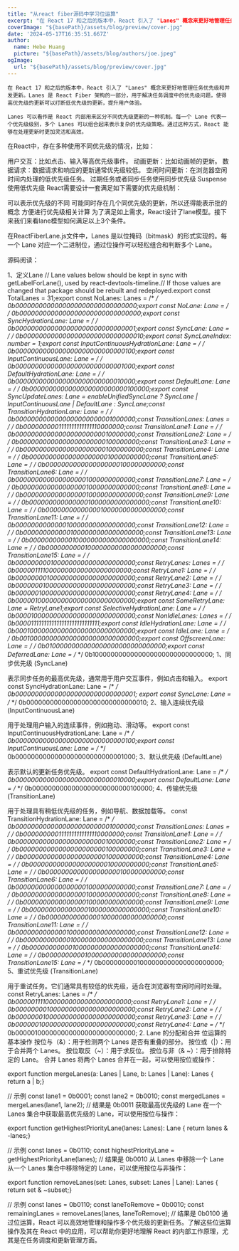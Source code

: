 ```yaml
---
title: "从react fiber源码中学习位运算"
excerpt: "在 React 17 和之后的版本中，React 引入了 "Lanes" 概念来更好地管理任务优先级和并发更新。Lanes 是 React Fiber 架构的一部分，用于解决任务调度中的优先级问题，使得高优先级的更新可以打断低优先级的更新，提升用户体验。"
coverImage: "${basePath}/assets/blog/preview/cover.jpg"
date: '2024-05-17T16:35:51.667Z'
author:
  name: Hebe Huang
  picture: "${basePath}/assets/blog/authors/joe.jpeg"
ogImage:
  url: "${basePath}/assets/blog/preview/cover.jpg"
---
```


    在 React 17 和之后的版本中，React 引入了 "Lanes" 概念来更好地管理任务优先级和并发更新。Lanes 是 React Fiber 架构的一部分，用于解决任务调度中的优先级问题，使得高优先级的更新可以打断低优先级的更新，提升用户体验。

    Lanes 可以看作是 React 内部用来区分不同优先级更新的一种机制。每一个 Lane 代表一个优先级级别，多个 Lanes 可以组合起来表示复杂的优先级策略。通过这种方式，React 能够在处理更新时更加灵活和高效。

在React中，存在多种使用不同优先级的情况，比如：

用户交互：比如点击、输入等高优先级事件。
动画更新：比如动画帧的更新。
数据请求：数据请求和响应的更新通常优先级较低。
空闲时间更新：在浏览器空闲时间内处理的低优先级任务。
过期任务或者同步任务使用同步优先级
Suspense使用低优先级
React需要设计一套满足如下需要的优先级机制：

可以表示优先级的不同
可能同时存在几个同优先级的更新，所以还得能表示批的概念
方便进行优先级相关计算
为了满足如上需求，React设计了lane模型。接下来我们来看lane模型如何满足以上3个条件。

在ReactFiberLane.js文件中，Lanes 是以位掩码（bitmask）的形式实现的。每一个 Lane 对应一个二进制位，通过位操作可以轻松组合和判断多个 Lane。

源码阅读：

1、定义Lane
// Lane values below should be kept in sync with getLabelForLane(), used by react-devtools-timeline.// If those values are changed that package should be rebuilt and redeployed.export const TotalLanes = 31;export const NoLanes: Lanes = /*                        */ 0b0000000000000000000000000000000;export const NoLane: Lane = /*                          */ 0b0000000000000000000000000000000;export const SyncHydrationLane: Lane = /*               */ 0b0000000000000000000000000000001;export const SyncLane: Lane = /*                        */ 0b0000000000000000000000000000010;export const SyncLaneIndex: number = 1;export const InputContinuousHydrationLane: Lane = /*    */ 0b0000000000000000000000000000100;export const InputContinuousLane: Lane = /*             */ 0b0000000000000000000000000001000;export const DefaultHydrationLane: Lane = /*            */ 0b0000000000000000000000000010000;export const DefaultLane: Lane = /*                     */ 0b0000000000000000000000000100000;export const SyncUpdateLanes: Lane = enableUnifiedSyncLane  ? SyncLane | InputContinuousLane | DefaultLane  : SyncLane;const TransitionHydrationLane: Lane = /*                */ 0b0000000000000000000000001000000;const TransitionLanes: Lanes = /*                       */ 0b0000000001111111111111110000000;const TransitionLane1: Lane = /*                        */ 0b0000000000000000000000010000000;const TransitionLane2: Lane = /*                        */ 0b0000000000000000000000100000000;const TransitionLane3: Lane = /*                        */ 0b0000000000000000000001000000000;const TransitionLane4: Lane = /*                        */ 0b0000000000000000000010000000000;const TransitionLane5: Lane = /*                        */ 0b0000000000000000000100000000000;const TransitionLane6: Lane = /*                        */ 0b0000000000000000001000000000000;const TransitionLane7: Lane = /*                        */ 0b0000000000000000010000000000000;const TransitionLane8: Lane = /*                        */ 0b0000000000000000100000000000000;const TransitionLane9: Lane = /*                        */ 0b0000000000000001000000000000000;const TransitionLane10: Lane = /*                       */ 0b0000000000000010000000000000000;const TransitionLane11: Lane = /*                       */ 0b0000000000000100000000000000000;const TransitionLane12: Lane = /*                       */ 0b0000000000001000000000000000000;const TransitionLane13: Lane = /*                       */ 0b0000000000010000000000000000000;const TransitionLane14: Lane = /*                       */ 0b0000000000100000000000000000000;const TransitionLane15: Lane = /*                       */ 0b0000000001000000000000000000000;const RetryLanes: Lanes = /*                            */ 0b0000011110000000000000000000000;const RetryLane1: Lane = /*                             */ 0b0000000010000000000000000000000;const RetryLane2: Lane = /*                             */ 0b0000000100000000000000000000000;const RetryLane3: Lane = /*                             */ 0b0000001000000000000000000000000;const RetryLane4: Lane = /*                             */ 0b0000010000000000000000000000000;export const SomeRetryLane: Lane = RetryLane1;export const SelectiveHydrationLane: Lane = /*          */ 0b0000100000000000000000000000000;const NonIdleLanes: Lanes = /*                          */ 0b0000111111111111111111111111111;export const IdleHydrationLane: Lane = /*               */ 0b0001000000000000000000000000000;export const IdleLane: Lane = /*                        */ 0b0010000000000000000000000000000;export const OffscreenLane: Lane = /*                   */ 0b0100000000000000000000000000000;export const DeferredLane: Lane = /*                    */ 0b1000000000000000000000000000000;
1、同步优先级 (SyncLane)

表示同步任务的最高优先级，通常用于用户交互事件，例如点击和输入。
export const SyncHydrationLane: Lane = /*               */ 0b0000000000000000000000000000001;
export const SyncLane: Lane = /*                        */ 0b0000000000000000000000000000010;
2、输入连续优先级 (InputContinuousLane)

用于处理用户输入的连续事件，例如拖动、滑动等。
export const InputContinuousHydrationLane: Lane = /*    */ 0b0000000000000000000000000000100;export const InputContinuousLane: Lane = /*             */ 0b0000000000000000000000000001000;
3、默认优先级 (DefaultLane)

表示默认的更新任务优先级。
export const DefaultHydrationLane: Lane = /*            */ 0b0000000000000000000000000010000;export const DefaultLane: Lane = /*                     */ 0b0000000000000000000000000100000;
4、传输优先级 (TransitionLane)

用于处理具有稍低优先级的任务，例如导航、数据加载等。
const TransitionHydrationLane: Lane = /*                */ 0b0000000000000000000000001000000;const TransitionLanes: Lanes = /*                       */ 0b0000000001111111111111110000000;const TransitionLane1: Lane = /*                        */ 0b0000000000000000000000010000000;const TransitionLane2: Lane = /*                        */ 0b0000000000000000000000100000000;const TransitionLane3: Lane = /*                        */ 0b0000000000000000000001000000000;const TransitionLane4: Lane = /*                        */ 0b0000000000000000000010000000000;const TransitionLane5: Lane = /*                        */ 0b0000000000000000000100000000000;const TransitionLane6: Lane = /*                        */ 0b0000000000000000001000000000000;const TransitionLane7: Lane = /*                        */ 0b0000000000000000010000000000000;const TransitionLane8: Lane = /*                        */ 0b0000000000000000100000000000000;const TransitionLane9: Lane = /*                        */ 0b0000000000000001000000000000000;const TransitionLane10: Lane = /*                       */ 0b0000000000000010000000000000000;const TransitionLane11: Lane = /*                       */ 0b0000000000000100000000000000000;const TransitionLane12: Lane = /*                       */ 0b0000000000001000000000000000000;const TransitionLane13: Lane = /*                       */ 0b0000000000010000000000000000000;const TransitionLane14: Lane = /*                       */ 0b0000000000100000000000000000000;const TransitionLane15: Lane = /*                       */ 0b0000000001000000000000000000000;
5、重试优先级 (TransitionLane)

用于重试任务。它们通常具有较低的优先级，适合在浏览器有空闲时间时处理。
const RetryLanes: Lanes = /*                            */ 0b0000011110000000000000000000000;const RetryLane1: Lane = /*                             */ 0b0000000010000000000000000000000;const RetryLane2: Lane = /*                             */ 0b0000000100000000000000000000000;const RetryLane3: Lane = /*                             */ 0b0000001000000000000000000000000;const RetryLane4: Lane = /*                             */ 0b0000010000000000000000000000000;
2. Lane 的分配和合并
位运算的基本操作
按位与（&）：用于检测两个 Lanes 是否有重叠的部分。
按位或（|）：用于合并两个 Lanes。
按位取反（~）：用于求反位。
按位与非（& ~）：用于排除特定的 Lane。
合并 Lanes
将两个 Lanes 合并在一起，可以使用按位或操作：

export function mergeLanes(a: Lanes | Lane, b: Lanes | Lane): Lanes {  return a | b;}

// 示例
const lane1 = 0b0001;
const lane2 = 0b0010;
const mergedLanes = mergeLanes(lane1, lane2); // 结果是 0b0011
获取最高优先级的 Lane
在一个 Lanes 集合中获取最高优先级的 Lane，可以使用按位与操作：

export function getHighestPriorityLane(lanes: Lanes): Lane {  return lanes & -lanes;}

// 示例
const lanes = 0b0110;
const highestPriorityLane = getHighestPriorityLane(lanes); // 结果是 0b0010
从 Lanes 中移除一个 Lane
从一个 Lanes 集合中移除特定的 Lane，可以使用按位与非操作：

export function removeLanes(set: Lanes, subset: Lanes | Lane): Lanes {  return set & ~subset;}

// 示例
const lanes = 0b0110;
const laneToRemove = 0b0010;
const remainingLanes = removeLanes(lanes, laneToRemove); // 结果是 0b0100
通过位运算，React 可以高效地管理和操作多个优先级的更新任务。了解这些位运算操作及其在 React 中的应用，可以帮助你更好地理解 React 的内部工作原理，尤其是在任务调度和更新管理方面。


